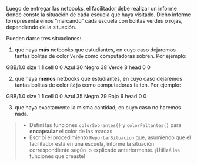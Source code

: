 Luego de entregar las netbooks, el facilitador debe realizar un informe donde conste la situación de cada escuela que haya visitado. Dicho informe lo representaremos “marcando” cada escuela con bolitas verdes o rojas, dependiendo de la situación.

Pueden darse tres situaciones:

1) que haya **más** netbooks que estudiantes, en cuyo caso dejaremos tantas bolitas de color `Verde` como computadoras sobren. Por ejemplo:

<gs-board>
  GBB/1.0
  size 1 1 
  cell 0 0 Azul 30 Negro 38 Verde 8
  head 0 0
</gs-board>

2) que haya **menos** netbooks que estudiantes, en cuyo caso dejaremos tantas bolitas de color `Rojo` como computadoras falten. Por ejemplo:

<gs-board>
  GBB/1.0
  size 1 1 
  cell 0 0 Azul 35 Negro 29 Rojo 6
  head 0 0
</gs-board>

3) que haya exactamente la misma cantidad, en cuyo caso no haremos nada.

> * Definí las funciones `colorSobrantes()` y `colorFaltantes()` para **encapsular** el color de las marcas.
> * Escribí el procedimiento `ReportarSituacion` que, asumiendo que el facilitador está en una escuela, informe la situación correspondiente según lo explicado anteriormente. ¡Utilizá las funciones que creaste!
